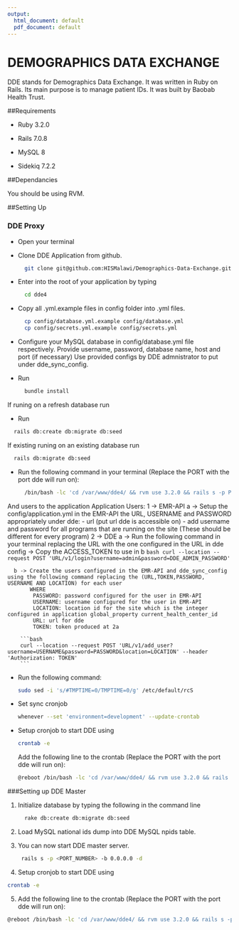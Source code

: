 ```yaml
---
output:
  html_document: default
  pdf_document: default
---
```

# DEMOGRAPHICS DATA EXCHANGE

DDE stands for Demographics Data Exchange. It was written in Ruby on Rails. Its main purpose is to manage patient IDs. 
It was built by Baobab Health Trust. 


##Requirements

* Ruby 3.2.0

* Rails 7.0.8

* MySQL 8

* Sidekiq 7.2.2

##Dependancies

You should be using RVM.


##Setting Up

### DDE Proxy

* Open your terminal

* Clone DDE Application from github.
  ```bash
    git clone git@github.com:HISMalawi/Demographics-Data-Exchange.git dde4
  ```
  
* Enter into the root of your application by typing 
  ```bash
    cd dde4
  ```
  
* Copy all .yml.example files in config folder into .yml files.
  ```bash
    cp config/database.yml.example config/database.yml
    cp config/secrets.yml.example config/secrets.yml
  ```
  
* Configure your MySQL database in config/database.yml file respectively.
  Provide username, password, database name, host and port (if necessary)
  Use provided configs by DDE admnistrator to put under dde_sync_config.

* Run
  ```bash
    bundle install
  ```

If runing on a refresh database run
  * Run
  ```bash
    rails db:create db:migrate db:seed
  ```

If existing runing on an existing database run
  ```bash
    rails db:migrate db:seed
  ```
* Run the following command in your terminal (Replace the PORT with the port dde will run on):

  ```bash
    /bin/bash -lc 'cd /var/www/dde4/ && rvm use 3.2.0 && rails s -p PORT -b 0.0.0.0 -d'
  ```

And users to the application
  Application Users:
    1 -> EMR-API
      a -> Setup the config/application.yml in the EMR-API the URL, USERNAME and PASSWORD appropriately under dde:
        - url (put url dde is accessible on)
        - add username and password for all programs that are running on the site (These should be different for every program)
    2 -> DDE
       a -> Run the following command in your terminal replacing the URL with the one configured in the URL in dde config
         -> Copy the ACCESS_TOKEN to use in b
        ```bash
        curl --location --request POST 'URL/v1/login?username=admin&password=DDE_ADMIN_PASSWORD'
        ```

      b -> Create the users configured in the EMR-API and dde_sync_config using the following command replacing the (URL,TOKEN,PASSWORD, USERNAME AND LOCATION) for each user
           WHERE
            PASSWORD: password configured for the user in EMR-API
            USERNAME: username configured for the user in EMR-API
            LOCATION: location id for the site which is the integer configured in application global_property current_health_center_id
            URL: url for dde
            TOKEN: token produced at 2a

        ```bash
        curl --location --request POST 'URL/v1/add_user?username=USERNAME&password=PASSWORD&location=LOCATION' --header 'Authorization: TOKEN'
        ```
* Run the following command:
    ```bash
    sudo sed -i 's/#TMPTIME=0/TMPTIME=0/g' /etc/default/rcS
    ```
* Set sync cronjob

    ```bash
    whenever --set 'environment=development' --update-crontab
    ```
* Setup cronjob to start DDE using
  ```bash
  crontab -e
  ```
  Add the following line to the crontab (Replace the PORT with the port dde will run on):
  ```bash
  @reboot /bin/bash -lc 'cd /var/www/dde4/ && rvm use 3.2.0 && rails s -p PORT -b 0.0.0.0 -d'
  ```


###Setting up DDE Master

1. Initialize database by typing the following in the command line
   ```bash
     rake db:create db:migrate db:seed
   ```
2. Load MySQL national ids dump into DDE MySQL npids table.

3. You can now start DDE master server.
   ```bash
    rails s -p <PORT_NUMBER> -b 0.0.0.0 -d
   ```
4. Setup cronjob to start DDE using
  ```bash
  crontab -e
  ```
5. Add the following line to the crontab (Replace the PORT with the port dde will run on):
  ```bash
  @reboot /bin/bash -lc 'cd /var/www/dde4/ && rvm use 3.2.0 && rails s -p PORT -b 0.0.0.0 -d'
  ```
